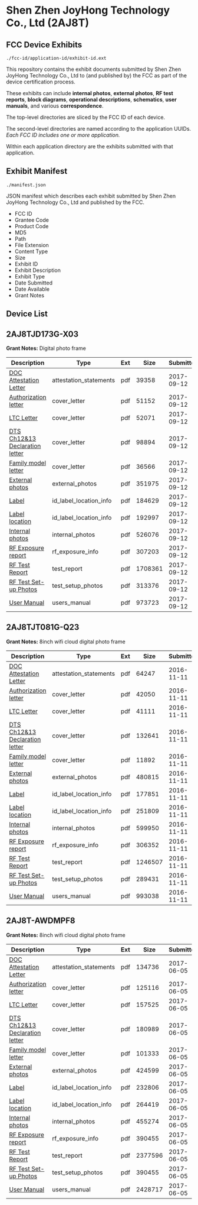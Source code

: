 # Shen Zhen JoyHong Technology Co., Ltd (2AJ8T)
## FCC Device Exhibits

```
./fcc-id/application-id/exhibit-id.ext
```

This repository contains the exhibit documents submitted by Shen Zhen JoyHong Technology Co., Ltd to (and published by) the FCC as part of the device certification process.

These exhibits can include **internal photos**, **external photos**, **RF test reports**, **block diagrams**, **operational descriptions**, **schematics**, **user manuals**, and various **correspondence**.

The top-level directories are sliced by the FCC ID of each device.

The second-level directories are named according to the application UUIDs. *Each FCC ID includes one or more application.*

Within each application directory are the exhibits submitted with that application. 

## Exhibit Manifest

```
./manifest.json
```

JSON manifest which describes each exhibit submitted by Shen Zhen JoyHong Technology Co., Ltd and published by the FCC.

- FCC ID
- Grantee Code
- Product Code
- MD5
- Path
- File Extension
- Content Type
- Size
- Exhibit ID
- Exhibit Description
- Exhibit Type
- Date Submitted
- Date Available
- Grant Notes

## Device List
## 2AJ8TJD173G-X03
**Grant Notes:** Digital photo frame

| Description | Type | Ext | Size | Submitted | Available |
| ----------- | ---- | --- | ---- | --------- | --------- |
| [DOC Attestation Letter](2AJ8TJD173G-X03/2538dcdd1e811b91b531e73c3a1548e8/3556474.pdf) | attestation_statements | pdf | 39358 | 2017-09-12 | 2017-09-12 |
| [Authorization letter](2AJ8TJD173G-X03/2538dcdd1e811b91b531e73c3a1548e8/3556492.pdf) | cover_letter | pdf | 51152 | 2017-09-12 | 2017-09-12 |
| [LTC Letter](2AJ8TJD173G-X03/2538dcdd1e811b91b531e73c3a1548e8/3556495.pdf) | cover_letter | pdf | 52071 | 2017-09-12 | 2017-09-12 |
| [DTS Ch12&13 Declaration letter](2AJ8TJD173G-X03/2538dcdd1e811b91b531e73c3a1548e8/3556498.pdf) | cover_letter | pdf | 98894 | 2017-09-12 | 2017-09-12 |
| [Family model letter](2AJ8TJD173G-X03/2538dcdd1e811b91b531e73c3a1548e8/3556501.pdf) | cover_letter | pdf | 36566 | 2017-09-12 | 2017-09-12 |
| [External photos](2AJ8TJD173G-X03/2538dcdd1e811b91b531e73c3a1548e8/3556505.pdf) | external_photos | pdf | 351975 | 2017-09-12 | 2017-09-12 |
| [Label](2AJ8TJD173G-X03/2538dcdd1e811b91b531e73c3a1548e8/3556510.pdf) | id_label_location_info | pdf | 184629 | 2017-09-12 | 2017-09-12 |
| [Label location](2AJ8TJD173G-X03/2538dcdd1e811b91b531e73c3a1548e8/3556513.pdf) | id_label_location_info | pdf | 192997 | 2017-09-12 | 2017-09-12 |
| [Internal photos](2AJ8TJD173G-X03/2538dcdd1e811b91b531e73c3a1548e8/3556516.pdf) | internal_photos | pdf | 526076 | 2017-09-12 | 2017-09-12 |
| [RF Exposure report](2AJ8TJD173G-X03/2538dcdd1e811b91b531e73c3a1548e8/3556533.pdf) | rf_exposure_info | pdf | 307203 | 2017-09-12 | 2017-09-12 |
| [RF Test Report](2AJ8TJD173G-X03/2538dcdd1e811b91b531e73c3a1548e8/3556480.pdf) | test_report | pdf | 1708361 | 2017-09-12 | 2017-09-12 |
| [RF Test Set-up Photos](2AJ8TJD173G-X03/2538dcdd1e811b91b531e73c3a1548e8/3556515.pdf) | test_setup_photos | pdf | 313376 | 2017-09-12 | 2017-09-12 |
| [User Manual](2AJ8TJD173G-X03/2538dcdd1e811b91b531e73c3a1548e8/3556521.pdf) | users_manual | pdf | 973723 | 2017-09-12 | 2017-09-12 |
## 2AJ8TJT081G-Q23
**Grant Notes:** 8inch wifi cloud digital photo frame

| Description | Type | Ext | Size | Submitted | Available |
| ----------- | ---- | --- | ---- | --------- | --------- |
| [DOC Attestation Letter](2AJ8TJT081G-Q23/d1d3fff8e95ca6ec65673b2eec10e685/3193071.pdf) | attestation_statements | pdf | 64247 | 2016-11-11 | 2016-11-11 |
| [Authorization letter](2AJ8TJT081G-Q23/d1d3fff8e95ca6ec65673b2eec10e685/3193073.pdf) | cover_letter | pdf | 42050 | 2016-11-11 | 2016-11-11 |
| [LTC Letter](2AJ8TJT081G-Q23/d1d3fff8e95ca6ec65673b2eec10e685/3193074.pdf) | cover_letter | pdf | 41111 | 2016-11-11 | 2016-11-11 |
| [DTS Ch12&13 Declaration letter](2AJ8TJT081G-Q23/d1d3fff8e95ca6ec65673b2eec10e685/3193075.pdf) | cover_letter | pdf | 132641 | 2016-11-11 | 2016-11-11 |
| [Family model letter](2AJ8TJT081G-Q23/d1d3fff8e95ca6ec65673b2eec10e685/3193076.pdf) | cover_letter | pdf | 11892 | 2016-11-11 | 2016-11-11 |
| [External photos](2AJ8TJT081G-Q23/d1d3fff8e95ca6ec65673b2eec10e685/3193077.pdf) | external_photos | pdf | 480815 | 2016-11-11 | 2016-11-11 |
| [Label](2AJ8TJT081G-Q23/d1d3fff8e95ca6ec65673b2eec10e685/3193078.pdf) | id_label_location_info | pdf | 177851 | 2016-11-11 | 2016-11-11 |
| [Label location](2AJ8TJT081G-Q23/d1d3fff8e95ca6ec65673b2eec10e685/3193079.pdf) | id_label_location_info | pdf | 251809 | 2016-11-11 | 2016-11-11 |
| [Internal photos](2AJ8TJT081G-Q23/d1d3fff8e95ca6ec65673b2eec10e685/3193080.pdf) | internal_photos | pdf | 599950 | 2016-11-11 | 2016-11-11 |
| [RF Exposure report](2AJ8TJT081G-Q23/d1d3fff8e95ca6ec65673b2eec10e685/3193082.pdf) | rf_exposure_info | pdf | 306352 | 2016-11-11 | 2016-11-11 |
| [RF Test Report](2AJ8TJT081G-Q23/d1d3fff8e95ca6ec65673b2eec10e685/3193084.pdf) | test_report | pdf | 1246507 | 2016-11-11 | 2016-11-11 |
| [RF Test Set-up Photos](2AJ8TJT081G-Q23/d1d3fff8e95ca6ec65673b2eec10e685/3193085.pdf) | test_setup_photos | pdf | 289431 | 2016-11-11 | 2016-11-11 |
| [User Manual](2AJ8TJT081G-Q23/d1d3fff8e95ca6ec65673b2eec10e685/3193086.pdf) | users_manual | pdf | 993038 | 2016-11-11 | 2016-11-11 |
## 2AJ8T-AWDMPF8
**Grant Notes:** 8inch wifi cloud digital photo frame

| Description | Type | Ext | Size | Submitted | Available |
| ----------- | ---- | --- | ---- | --------- | --------- |
| [DOC Attestation Letter](2AJ8T-AWDMPF8/5e700e3a1a6ecf454b73f16f64a8e11a/3412979.pdf) | attestation_statements | pdf | 134736 | 2017-06-05 | 2017-06-05 |
| [Authorization letter](2AJ8T-AWDMPF8/5e700e3a1a6ecf454b73f16f64a8e11a/3412981.pdf) | cover_letter | pdf | 125116 | 2017-06-05 | 2017-06-05 |
| [LTC Letter](2AJ8T-AWDMPF8/5e700e3a1a6ecf454b73f16f64a8e11a/3412982.pdf) | cover_letter | pdf | 157525 | 2017-06-05 | 2017-06-05 |
| [DTS Ch12&13 Declaration letter](2AJ8T-AWDMPF8/5e700e3a1a6ecf454b73f16f64a8e11a/3412983.pdf) | cover_letter | pdf | 180989 | 2017-06-05 | 2017-06-05 |
| [Family model letter](2AJ8T-AWDMPF8/5e700e3a1a6ecf454b73f16f64a8e11a/3412984.pdf) | cover_letter | pdf | 101333 | 2017-06-05 | 2017-06-05 |
| [External photos](2AJ8T-AWDMPF8/5e700e3a1a6ecf454b73f16f64a8e11a/3412985.pdf) | external_photos | pdf | 424599 | 2017-06-05 | 2017-06-05 |
| [Label](2AJ8T-AWDMPF8/5e700e3a1a6ecf454b73f16f64a8e11a/3412986.pdf) | id_label_location_info | pdf | 232806 | 2017-06-05 | 2017-06-05 |
| [Label location](2AJ8T-AWDMPF8/5e700e3a1a6ecf454b73f16f64a8e11a/3412987.pdf) | id_label_location_info | pdf | 264419 | 2017-06-05 | 2017-06-05 |
| [Internal photos](2AJ8T-AWDMPF8/5e700e3a1a6ecf454b73f16f64a8e11a/3412988.pdf) | internal_photos | pdf | 455274 | 2017-06-05 | 2017-06-05 |
| [RF Exposure report](2AJ8T-AWDMPF8/5e700e3a1a6ecf454b73f16f64a8e11a/3412990.pdf) | rf_exposure_info | pdf | 390455 | 2017-06-05 | 2017-06-05 |
| [RF Test Report](2AJ8T-AWDMPF8/5e700e3a1a6ecf454b73f16f64a8e11a/3412992.pdf) | test_report | pdf | 2377596 | 2017-06-05 | 2017-06-05 |
| [RF Test Set-up Photos](2AJ8T-AWDMPF8/5e700e3a1a6ecf454b73f16f64a8e11a/3412990.pdf) | test_setup_photos | pdf | 390455 | 2017-06-05 | 2017-06-05 |
| [User Manual](2AJ8T-AWDMPF8/5e700e3a1a6ecf454b73f16f64a8e11a/3412994.pdf) | users_manual | pdf | 2428717 | 2017-06-05 | 2017-06-05 |
